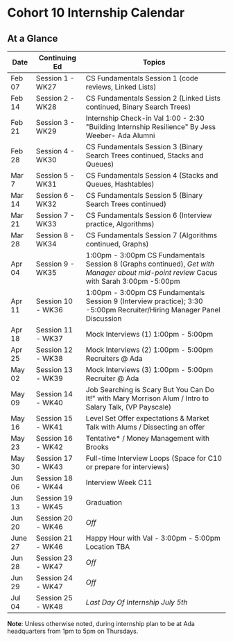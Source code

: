 # Cohort 10 Internship Calendar

## At a Glance

Date    | Continuing Ed    | Topics
--------|------------------|-----------------------------
Feb 07  | Session 1 - WK27 | CS Fundamentals Session 1 (code reviews, Linked Lists)
Feb 14  | Session 2 - WK28 | CS Fundamentals Session 2 (Linked Lists continued, Binary Search Trees)
Feb 21  | Session 3 - WK29 | Internship Check-in Val 1:00 - 2:30 "Building Internship Resilience" By Jess Weeber- Ada Alumni
Feb 28  | Session 4 - WK30 | CS Fundamentals Session 3 (Binary Search Trees continued, Stacks and Queues)
Mar 7   | Session 5 - WK31 | CS Fundamentals Session 4 (Stacks and Queues, Hashtables)
Mar 14  | Session 6 - WK32 | CS Fundamentals Session 5 (Binary Search Trees continued)
Mar 21  | Session 7 - WK33 | CS Fundamentals Session 6 (Interview practice, Algorithms)
Mar 28  | Session 8 - WK34 | CS Fundamentals Session 7 (Algorithms continued, Graphs)
Apr 04  | Session 9 - WK35 | 1:00pm - 3:00pm CS Fundamentals Session 8 (Graphs continued), *Get with Manager about mid-point review* Cacus with Sarah 3:00pm -5:00pm 
Apr 11  | Session 10 - WK36 | 1:00pm - 3:00pm CS Fundamentals Session 9 (Interview practice); 3:30 -5:00pm Recruiter/Hiring Manager Panel Discussion 
Apr 18  | Session 11 - WK37 | Mock Interviews (1) 1:00pm - 5:00pm 
Apr 25  | Session 12 - WK38 | Mock Interviews (2) 1:00pm - 5:00pm Recruiters @ Ada
May 02  | Session 13 - WK39 | Mock Interviews (3) 1:00pm - 5:00pm Recruiter @ Ada  
May 09  | Session 14 - WK40 | Job Searching is Scary But You Can Do It!" with Mary Morrison Alum / Intro to Salary Talk, (VP Payscale) 
May 16  | Session 15 - WK41 | Level Set Offer expectations &  Market Talk with Alums / Dissecting an offer
May 23  | Session 16 - WK42 | Tentative* / Money Management with Brooks    
May 30  | Session 17 - WK43 | Full-time Interview Loops (Space for C10 or prepare for interviews) 
Jun 06  | Session 18 - WK44 | Interview Week C11 
Jun 13  | Session 19 - WK45 | Graduation| @ Moz! From 5:00-7:30 (June 14th)
Jun 20  | Session 20 - WK46 | *Off*
June 27 | Session 21 - WK46 | Happy Hour with Val - 3:00pm - 5:00pm Location TBA
Jun 28  | Session 23 - WK47 | *Off*
Jun 29  | Session 24 - WK47 | *Off*
Jul 04  | Session 25 - WK48 | *Last Day Of Internship July 5th*

**Note**: Unless otherwise noted, during internship plan to be at Ada headquarters from 1pm to 5pm on Thursdays.
